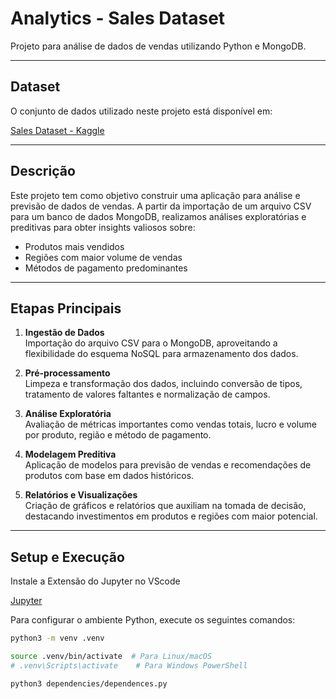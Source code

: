 # Analytics - Sales Dataset

Projeto para análise de dados de vendas utilizando Python e MongoDB.

---

## Dataset

O conjunto de dados utilizado neste projeto está disponível em:

[Sales Dataset - Kaggle](https://www.kaggle.com/datasets/shantanugarg274/sales-dataset)

---

## Descrição

Este projeto tem como objetivo construir uma aplicação para análise e previsão de dados de vendas. A partir da importação de um arquivo CSV para um banco de dados MongoDB, realizamos análises exploratórias e preditivas para obter insights valiosos sobre:

- Produtos mais vendidos
- Regiões com maior volume de vendas
- Métodos de pagamento predominantes

---

## Etapas Principais

1. **Ingestão de Dados**  
   Importação do arquivo CSV para o MongoDB, aproveitando a flexibilidade do esquema NoSQL para armazenamento dos dados.

2. **Pré-processamento**  
   Limpeza e transformação dos dados, incluindo conversão de tipos, tratamento de valores faltantes e normalização de campos.

3. **Análise Exploratória**  
   Avaliação de métricas importantes como vendas totais, lucro e volume por produto, região e método de pagamento.

4. **Modelagem Preditiva**  
   Aplicação de modelos para previsão de vendas e recomendações de produtos com base em dados históricos.

5. **Relatórios e Visualizações**  
   Criação de gráficos e relatórios que auxiliam na tomada de decisão, destacando investimentos em produtos e regiões com maior potencial.

---

## Setup e Execução

Instale a Extensão do Jupyter no VScode 

[Jupyter](https://marketplace.visualstudio.com/items?itemName=ms-toolsai.jupyter)

Para configurar o ambiente Python, execute os seguintes comandos:

```bash
python3 -m venv .venv
```
```bash
source .venv/bin/activate  # Para Linux/macOS
# .venv\Scripts\activate    # Para Windows PowerShell
```
```bash
python3 dependencies/dependences.py
```
